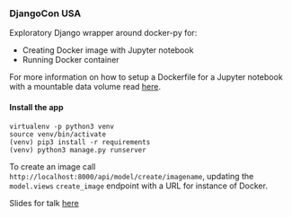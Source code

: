 ### DjangoCon USA

Exploratory Django wrapper around docker-py for:
- Creating Docker image with Jupyter notebook
- Running Docker container

For more information on how to setup a Dockerfile for a Jupyter notebook with a mountable data volume read [here](https://github.com/lorenanicole/jupyter_docker).

#### Install the app

```
virtualenv -p python3 venv
source venv/bin/activate
(venv) pip3 install -r requirements
(venv) python3 manage.py runserver
```

To create an image call `http://localhost:8000/api/model/create/imagename`, updating the `model.views` `create_image` endpoint with a URL for instance of Docker.

Slides for talk [here](http://bit.ly/2s5R01V)

